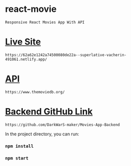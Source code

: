 # react-movie
    Responsive React Movies App With API
    
#  [Live Site](https://62a62e1242a74500080de22a--superlative-vacherin-491061.netlify.app/)
    https://62a62e1242a74500080de22a--superlative-vacherin-491061.netlify.app/

# [API](https://www.themoviedb.org/)
    https://www.themoviedb.org/
    
# [Backend GitHub Link](https://github.com/DarkWarS-maker/Movies-App-Backend)
    https://github.com/DarkWarS-maker/Movies-App-Backend
    
In the project directory, you can run:

### `npm install`

### `npm start`
